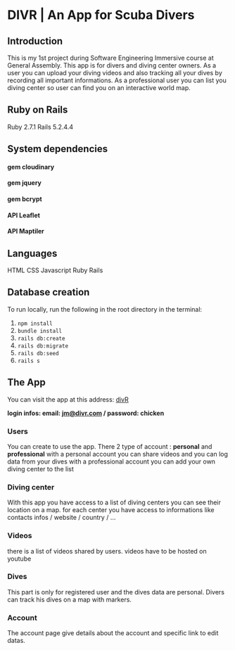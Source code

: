 # DIVR | An App for Scuba Divers

## Introduction

This is my 1st project during Software Engineering Immersive course at General Assembly.
This app is for divers and diving center owners. As a user you can upload your diving videos and also tracking all your dives by recording all important informations.
As a professional user you can list you diving center so user can find you on an interactive world map.

## Ruby on Rails
  Ruby 2.7.1
  Rails 5.2.4.4

## System dependencies
  #### gem cloudinary
  #### gem jquery
  #### gem bcrypt
  #### API Leaflet
  #### API Maptiler

## Languages
  HTML
  CSS
  Javascript
  Ruby
  Rails

## Database creation
To run locally, run the following in the root directory in the terminal:
1. `npm install`
2. `bundle install`
3. `rails db:create`
4. `rails db:migrate`
5. `rails db:seed`
6. `rails s`

## The App
  You can visit the app at this address: [divR](https://divr-app.herokuapp.com/scubas)

  **login infos: email: jm@divr.com / password: chicken**

  ### Users

  You can create to use the app. There 2 type of account : **personal** and **professional**
  with a personal account you can share videos and you can log data from your dives
  with a professional account you can add your own diving center to the list
  ### Diving center
  With this app you have access to a list of diving centers you can see their location on a map.
  for each center you have access to informations like contacts infos / website / country / ...
  ### Videos
  there is a list of videos shared by users. videos have to be hosted on youtube
  ### Dives
  This part is only for registered user and the dives data are personal. Divers can track his dives on a map with markers.
  ### Account
  The account page give details about the account and specific link to edit datas.
